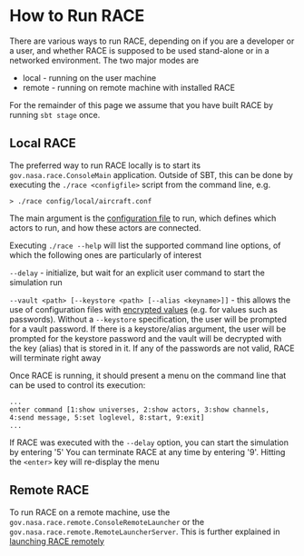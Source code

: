 # How to Run RACE

There are various ways to run RACE, depending on if you are a developer or a user, and whether RACE
is supposed to be used stand-alone or in a networked environment. The two major modes are 

 - local - running on the user machine
 - remote - running on remote machine with installed RACE

For the remainder of this page we assume that you have built RACE by running `sbt stage` once.

## Local RACE

The preferred way to run RACE locally is to start its `gov.nasa.race.ConsoleMain` application. 
Outside of SBT, this can be done by executing the `./race <configfile>` script from the command 
line, e.g.

    > ./race config/local/aircraft.conf
  
The main argument is the [configuration file](configuration.html) to run, which defines which actors
to run, and how these actors are connected.

Executing `./race --help` will list the supported command line options, of which the following ones
are particularly of interest

`--delay` - initialize, but wait for an explicit user command to start the simulation run

`--vault <path> [--keystore <path> [--alias <keyname>]]` - this allows the use of configuration
files with [encrypted values](encryption.html) (e.g. for values such as passwords). Without a
`--keystore` specification, the user will be prompted for a vault password. If there is a
keystore/alias argument, the user will be prompted for the keystore password and the vault will
be decrypted with the key (alias) that is stored in it. If any of the passwords are not valid,
RACE will terminate right away

Once RACE is running, it should present a menu on the command line that can be used to control its
execution:

    ...
    enter command [1:show universes, 2:show actors, 3:show channels, 4:send message, 5:set loglevel, 8:start, 9:exit]
    ...
    
If RACE was executed with the `--delay` option, you can start the simulation by entering '5'
You can terminate RACE at any time by entering '9'. Hitting the `<enter>` key will re-display the menu


## Remote RACE

To run RACE on a remote machine, use the `gov.nasa.race.remote.ConsoleRemoteLauncher` or the 
`gov.nasa.race.remote.RemoteLauncherServer`. This is further explained in 
[launching RACE remotely](../design/remotelauncher.html)